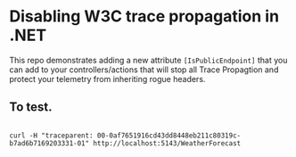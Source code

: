 # Disabling W3C trace propagation in .NET

This repo demonstrates adding a new attribute `[IsPublicEndpoint]` that you can add to your controllers/actions that will stop all Trace Propagtion and protect your telemetry from inheriting rogue headers.

## To test.


```shell

curl -H "traceparent: 00-0af7651916cd43dd8448eb211c80319c-b7ad6b7169203331-01" http://localhost:5143/WeatherForecast
```